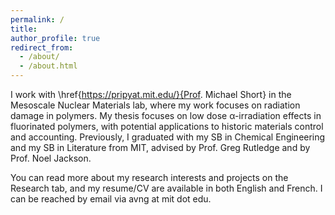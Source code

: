 ```yaml
---
permalink: /
title:
author_profile: true
redirect_from: 
  - /about/
  - /about.html
---
```


I work with \href{https://pripyat.mit.edu/}{Prof. Michael Short} in the Mesoscale Nuclear Materials lab, where my work focuses on radiation damage in polymers. My thesis focuses on low dose α-irradiation effects in fluorinated polymers, with potential applications to historic materials control and accounting. Previously, I graduated with my SB in Chemical Engineering and my SB in Literature from MIT, advised by Prof. Greg Rutledge and by Prof. Noel Jackson.

You can read more about my research interests and projects on the Research tab, and my resume/CV are available in both English and French. I can be reached by email via avng at mit dot edu.
